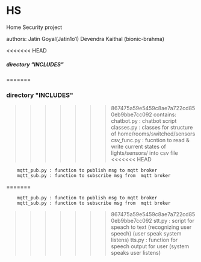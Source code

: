 # HS
Home Security project 

authors:	Jatin Goyal(Jatin1o1)
		Devendra Kaithal (bionic-brahma)
	

<<<<<<< HEAD
##### directory "INCLUDES"  
=======
### directory "INCLUDES"  
>>>>>>> 867475a59e5459c8ae7a722cd850eb9bbe7cc092
	contains:
		chatbot.py : chatbot script
		classes.py : classes for structure of home/rooms/switched/sensors
		csv_func.py : fucntion to read & write current states of lights/sensors/ into csv file
<<<<<<< HEAD
		
		mqtt_pub.py : function to publish msg to mqtt broker
		mqtt_sub.py : function to subscribe msg from  mqtt broker
		
=======

		mqtt_pub.py : function to publish msg to mqtt broker
		mqtt_sub.py : function to subscribe msg from  mqtt broker

>>>>>>> 867475a59e5459c8ae7a722cd850eb9bbe7cc092
		stt.py : script for speach to text  (recognizing user speech) (user speak system listens)
		tts.py : function for speech  output for user  (system speaks user listens)


	

